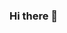 ### Hi there 👋
<!-- ![IMG_6451](https://user-images.githubusercontent.com/98308015/196576467-1189ec11-1731-418f-b094-e83aa1e3652a.jpg) -->


